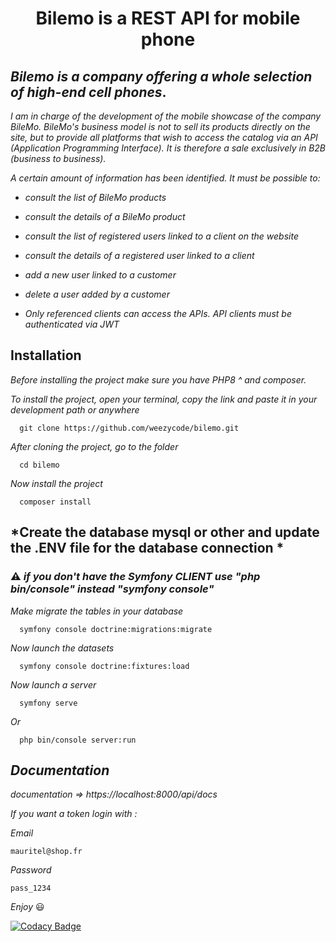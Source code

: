 <h1 align="center">
Bilemo is a REST API for mobile phone
</h1>

## *Bilemo is a company offering a whole selection of high-end cell phones*.

*I am in charge of the development of the mobile showcase of the company BileMo. BileMo's business model is not to sell its products directly on the site, but to provide all platforms that wish to access the catalog via an API (Application Programming Interface). It is therefore a sale exclusively in B2B (business to business).*

*A certain amount of information has been identified. It must be possible to:*

* *consult the list of BileMo products*
* *consult the details of a BileMo product*
* *consult the list of registered users linked to a client on the website*
* *consult the details of a registered user linked to a client* 
* *add a new user linked to a customer*
* *delete a user added by a customer*

* *Only referenced clients can access the APIs. API clients must be authenticated via JWT*

## Installation

*Before installing the project make sure you have PHP8 ^ and composer.*

*To install the project, open your terminal, copy the link and paste it in your development path or anywhere*

      git clone https://github.com/weezycode/bilemo.git

*After cloning the project, go to the folder*

      cd bilemo

*Now install the project*

      composer install
## *Create the database mysql or other and update the .ENV file for the database connection * 


### :warning:  *if you don't have the Symfony CLIENT use  "php bin/console" instead "symfony console"*


*Make migrate the tables in your database*

      symfony console doctrine:migrations:migrate
*Now launch the datasets*

      symfony console doctrine:fixtures:load  
*Now launch a server* 

      symfony serve       
*Or*

      php bin/console server:run
      
## *Documentation*

 *documentation =>  https://localhost:8000/api/docs*   


*If you want a token login with :* 

*Email*

    mauritel@shop.fr
*Password* 

    pass_1234
    
*Enjoy* 😃

[![Codacy Badge](https://app.codacy.com/project/badge/Grade/bba402e9b31e41558192a8af4b8c0e3b)](https://www.codacy.com/gh/weezycode/bilemo/dashboard?utm_source=github.com&amp;utm_medium=referral&amp;utm_content=weezycode/bilemo&amp;utm_campaign=Badge_Grade)
